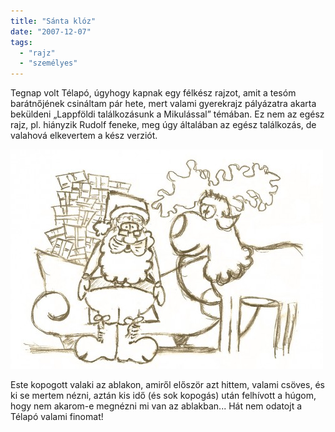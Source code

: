 ```yaml
---
title: "Sánta klóz"
date: "2007-12-07"
tags: 
  - "rajz"
  - "személyes"
---
```


Tegnap volt Télapó, úgyhogy kapnak egy félkész rajzot, amit a tesóm barátnőjének csináltam pár hete, mert valami gyerekrajz pályázatra akarta beküldeni „Lappföldi találkozásunk a Mikulással” témában. Ez nem az egész rajz, pl. hiányzik Rudolf feneke, meg úgy általában az egész találkozás, de valahová elkevertem a kész verziót.

![santa](images/santa-500x351.jpg)

Este kopogott valaki az ablakon, amiről először azt hittem, valami csöves, és ki se mertem nézni, aztán kis idő (és sok kopogás) után felhívott a húgom, hogy nem akarom-e megnézni mi van az ablakban... Hát nem odatojt a Télapó valami finomat!
